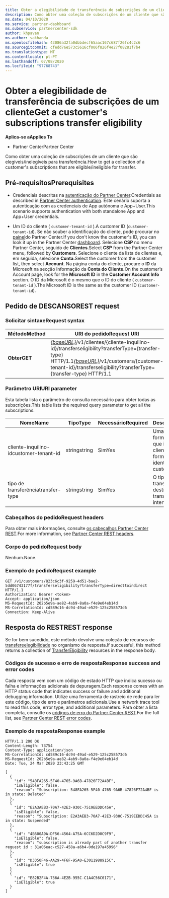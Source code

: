 ```yaml
---
title: Obter a elegibilidade de transferência de subscrições de um cliente
description: Como obter uma coleção de subscrições de um cliente que são elegíveis/ineligibile para transferência.
ms.date: 04/10/2020
ms.service: partner-dashboard
ms.subservice: partnercenter-sdk
author: khpavan
ms.author: sakhanda
ms.openlocfilehash: 43086a32fa0dbbdecf65aac167c687f26fc4c2c6
ms.sourcegitcommit: cfedd76e573c5616cf006f826f4e27f08281f7b4
ms.translationtype: MT
ms.contentlocale: pt-PT
ms.lasthandoff: 07/08/2020
ms.locfileid: "97768743"
---
```

# <a name="get-a-customers-subscriptions-transfer-eligibility"></a><span data-ttu-id="662ca-103">Obter a elegibilidade de transferência de subscrições de um cliente</span><span class="sxs-lookup"><span data-stu-id="662ca-103">Get a customer's subscriptions transfer eligibility</span></span>

<span data-ttu-id="662ca-104">**Aplica-se a**</span><span class="sxs-lookup"><span data-stu-id="662ca-104">**Applies To**</span></span>

- <span data-ttu-id="662ca-105">Partner Center</span><span class="sxs-lookup"><span data-stu-id="662ca-105">Partner Center</span></span>

<span data-ttu-id="662ca-106">Como obter uma coleção de subscrições de um cliente que são elegíveis/inelegíveis para transferência.</span><span class="sxs-lookup"><span data-stu-id="662ca-106">How to get a collection of a customer's subscriptions that are eligible/ineligible for transfer.</span></span>

## <a name="prerequisites"></a><span data-ttu-id="662ca-107">Pré-requisitos</span><span class="sxs-lookup"><span data-stu-id="662ca-107">Prerequisites</span></span>

- <span data-ttu-id="662ca-108">Credenciais descritas na [autenticação do Partner Center](partner-center-authentication.md).</span><span class="sxs-lookup"><span data-stu-id="662ca-108">Credentials as described in [Partner Center authentication](partner-center-authentication.md).</span></span> <span data-ttu-id="662ca-109">Este cenário suporta a autenticação com as credenciais de App autónoma e App+User.</span><span class="sxs-lookup"><span data-stu-id="662ca-109">This scenario supports authentication with both standalone App and App+User credentials.</span></span>

- <span data-ttu-id="662ca-110">Um ID do cliente ( `customer-tenant-id` ).</span><span class="sxs-lookup"><span data-stu-id="662ca-110">A customer ID (`customer-tenant-id`).</span></span> <span data-ttu-id="662ca-111">Se não souber a identificação do cliente, pode procurar no [painel](https://partner.microsoft.com/dashboard)do Partner Center.</span><span class="sxs-lookup"><span data-stu-id="662ca-111">If you don't know the customer's ID, you can look it up in the Partner Center [dashboard](https://partner.microsoft.com/dashboard).</span></span> <span data-ttu-id="662ca-112">Selecione **CSP** no menu Partner Center, seguido de **Clientes**.</span><span class="sxs-lookup"><span data-stu-id="662ca-112">Select **CSP** from the Partner Center menu, followed by **Customers**.</span></span> <span data-ttu-id="662ca-113">Selecione o cliente da lista de clientes e, em seguida, selecione **Conta.**</span><span class="sxs-lookup"><span data-stu-id="662ca-113">Select the customer from the customer list, then select **Account**.</span></span> <span data-ttu-id="662ca-114">Na página conta do cliente, procure o **ID** da Microsoft na secção Informação da **Conta do Cliente.**</span><span class="sxs-lookup"><span data-stu-id="662ca-114">On the customer’s Account page, look for the **Microsoft ID** in the **Customer Account Info** section.</span></span> <span data-ttu-id="662ca-115">O ID da Microsoft é o mesmo que o ID do cliente ( `customer-tenant-id` ).</span><span class="sxs-lookup"><span data-stu-id="662ca-115">The Microsoft ID is the same as the customer ID  (`customer-tenant-id`).</span></span>

## <a name="rest-request"></a><span data-ttu-id="662ca-116">Pedido de DESCANSO</span><span class="sxs-lookup"><span data-stu-id="662ca-116">REST request</span></span>

### <a name="request-syntax"></a><span data-ttu-id="662ca-117">Solicitar sintaxe</span><span class="sxs-lookup"><span data-stu-id="662ca-117">Request syntax</span></span>

| <span data-ttu-id="662ca-118">Método</span><span class="sxs-lookup"><span data-stu-id="662ca-118">Method</span></span>  | <span data-ttu-id="662ca-119">URI do pedido</span><span class="sxs-lookup"><span data-stu-id="662ca-119">Request URI</span></span>                                                                                          |
|---------|------------------------------------------------------------------------------------------------------|
| <span data-ttu-id="662ca-120">**Obter**</span><span class="sxs-lookup"><span data-stu-id="662ca-120">**GET**</span></span> | <span data-ttu-id="662ca-121">[*{baseURL}*](partner-center-rest-urls.md)/v1/clientes/{cliente-inquilino-id}/transferseligibility?transferType={transfer-type} HTTP/1.1</span><span class="sxs-lookup"><span data-stu-id="662ca-121">[*{baseURL}*](partner-center-rest-urls.md)/v1/customers/{customer-tenant-id}/transferseligibility?transferType={transfer-type} HTTP/1.1</span></span> |

### <a name="uri-parameter"></a><span data-ttu-id="662ca-122">Parâmetro URI</span><span class="sxs-lookup"><span data-stu-id="662ca-122">URI parameter</span></span>

<span data-ttu-id="662ca-123">Esta tabela lista o parâmetro de consulta necessário para obter todas as subscrições.</span><span class="sxs-lookup"><span data-stu-id="662ca-123">This table lists the required query parameter to get all the subscriptions.</span></span>

| <span data-ttu-id="662ca-124">Nome</span><span class="sxs-lookup"><span data-stu-id="662ca-124">Name</span></span>               | <span data-ttu-id="662ca-125">Tipo</span><span class="sxs-lookup"><span data-stu-id="662ca-125">Type</span></span>   | <span data-ttu-id="662ca-126">Necessário</span><span class="sxs-lookup"><span data-stu-id="662ca-126">Required</span></span> | <span data-ttu-id="662ca-127">Descrição</span><span class="sxs-lookup"><span data-stu-id="662ca-127">Description</span></span>                                           |
|--------------------|--------|----------|-------------------------------------------------------|
| <span data-ttu-id="662ca-128">cliente-inquilino-id</span><span class="sxs-lookup"><span data-stu-id="662ca-128">customer-tenant-id</span></span> | <span data-ttu-id="662ca-129">string</span><span class="sxs-lookup"><span data-stu-id="662ca-129">string</span></span> | <span data-ttu-id="662ca-130">Sim</span><span class="sxs-lookup"><span data-stu-id="662ca-130">Yes</span></span>      | <span data-ttu-id="662ca-131">Uma cadeia formatada pelo GUID que identifica o cliente.</span><span class="sxs-lookup"><span data-stu-id="662ca-131">A GUID-formatted string that identifies the customer.</span></span> |
| <span data-ttu-id="662ca-132">tipo de transferência</span><span class="sxs-lookup"><span data-stu-id="662ca-132">transfer-type</span></span>      | <span data-ttu-id="662ca-133">string</span><span class="sxs-lookup"><span data-stu-id="662ca-133">string</span></span> | <span data-ttu-id="662ca-134">Sim</span><span class="sxs-lookup"><span data-stu-id="662ca-134">Yes</span></span>      | <span data-ttu-id="662ca-135">O tipo de transferência que se destina.</span><span class="sxs-lookup"><span data-stu-id="662ca-135">The type of transfer that is intended.</span></span>                |

### <a name="request-headers"></a><span data-ttu-id="662ca-136">Cabeçalhos do pedido</span><span class="sxs-lookup"><span data-stu-id="662ca-136">Request headers</span></span>

<span data-ttu-id="662ca-137">Para obter mais informações, consulte [os cabeçalhos Partner Center REST](headers.md).</span><span class="sxs-lookup"><span data-stu-id="662ca-137">For more information, see [Partner Center REST headers](headers.md).</span></span>

### <a name="request-body"></a><span data-ttu-id="662ca-138">Corpo do pedido</span><span class="sxs-lookup"><span data-stu-id="662ca-138">Request body</span></span>

<span data-ttu-id="662ca-139">Nenhum.</span><span class="sxs-lookup"><span data-stu-id="662ca-139">None.</span></span>

### <a name="request-example"></a><span data-ttu-id="662ca-140">Exemplo de pedido</span><span class="sxs-lookup"><span data-stu-id="662ca-140">Request example</span></span>

```http
GET /v1/customers/823c6c3f-9259-4d51-bae2-5dd06743177f/transferseligibility?transferType=directtoindirect HTTP/1.1
Authorization: Bearer <token>
Accept: application/json
MS-RequestId: 202b5e9a-ae82-4ab9-8a0a-f4e9e04eb14d
MS-CorrelationId: cd589c16-dc94-49ad-e529-125c258573d6
Connection: Keep-Alive
```

## <a name="rest-response"></a><span data-ttu-id="662ca-141">Resposta do REST</span><span class="sxs-lookup"><span data-stu-id="662ca-141">REST response</span></span>

<span data-ttu-id="662ca-142">Se for bem sucedido, este método devolve uma coleção de recursos de [transfereelegibilidade](transfer-eligibility-resources.md) no organismo de resposta.</span><span class="sxs-lookup"><span data-stu-id="662ca-142">If successful, this method returns a collection of [TransferEligibility](transfer-eligibility-resources.md) resources in the response body.</span></span>

### <a name="response-success-and-error-codes"></a><span data-ttu-id="662ca-143">Códigos de sucesso e erro de resposta</span><span class="sxs-lookup"><span data-stu-id="662ca-143">Response success and error codes</span></span>

<span data-ttu-id="662ca-144">Cada resposta vem com um código de estado HTTP que indica sucesso ou falha e informações adicionais de depuragem.</span><span class="sxs-lookup"><span data-stu-id="662ca-144">Each response comes with an HTTP status code that indicates success or failure and additional debugging information.</span></span> <span data-ttu-id="662ca-145">Utilize uma ferramenta de rastreio de rede para ler este código, tipo de erro e parâmetros adicionais.</span><span class="sxs-lookup"><span data-stu-id="662ca-145">Use a network trace tool to read this code, error type, and additional parameters.</span></span> <span data-ttu-id="662ca-146">Para obter a lista completa, consulte os [códigos de erro do Partner Center REST](error-codes.md).</span><span class="sxs-lookup"><span data-stu-id="662ca-146">For the full list, see [Partner Center REST error codes](error-codes.md).</span></span>

### <a name="response-example"></a><span data-ttu-id="662ca-147">Exemplo de resposta</span><span class="sxs-lookup"><span data-stu-id="662ca-147">Response example</span></span>

```http
HTTP/1.1 200 OK
Content-Length: 73754
Content-Type: application/json
MS-CorrelationId: cd589c16-dc94-49ad-e529-125c258573d6
MS-RequestId: 202b5e9a-ae82-4ab9-8a0a-f4e9e04eb14d
Date: Tue, 24 Mar 2020 23:43:25 GMT

[
  {
    "id": "548FA265-5F40-4765-9A6B-47826F72A4BF",
    "isEligible": false,
    "reason": "Subscription: 548FA265-5F40-4765-9A6B-47826F72A4BF is in state: Deleted"
  },
  {
    "id": "E2A3AEB3-70A7-42E3-930C-7519EEDDC45A",
    "isEligible": false,
    "reason": "Subscription: E2A3AEB3-70A7-42E3-930C-7519EEDDC45A is in state: Suspended"
  },
  {
    "id": "4B600A9A-DF56-4564-A75A-6CC6D2D0C9F9",
    "isEligible": false,
    "reason": "subscription is already part of another transfer request id : 31a06eac-c527-458a-a6b4-0de197a45996"
  },
  {
    "id": "D3350F46-AA29-4F6F-95A0-E3011988915C",
    "isEligible": true
  }
  {
    "id": "E82B2F4A-736A-4E2B-955C-C1A4C56C0171",
    "isEligible": true
  }
]
```
